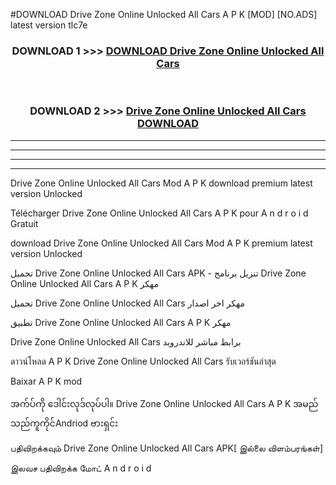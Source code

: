 #DOWNLOAD Drive Zone Online  Unlocked All Cars A P K [MOD] [NO.ADS] latest version tlc7e



<div align="center">

<h3>DOWNLOAD 1 >>> <a href="https://teeasianyam.web.app?sq=Drive Zone Online  Unlocked All Cars">DOWNLOAD Drive Zone Online  Unlocked All Cars </a></h3><br>

<h3>DOWNLOAD 2 >>> <a href="https://teeasianyam.web.app?sq=Drive Zone Online  Unlocked All Cars ">Drive Zone Online  Unlocked All Cars  DOWNLOAD </a></h3>

</div>


----------------------------------------------------------

----------------------------------------------------------

----------------------------------------------------------

----------------------------------------------------------


Drive Zone Online  Unlocked All Cars  Mod A P K download premium latest version Unlocked

Télécharger Drive Zone Online  Unlocked All Cars  A P K pour A n d r o i d Gratuit

download Drive Zone Online  Unlocked All Cars  Mod A P K premium latest version Unlocked

تحميل Drive Zone Online  Unlocked All Cars  APK - تنزيل برنامج Drive Zone Online  Unlocked All Cars  A P K مهكر

تحميل Drive Zone Online  Unlocked All Cars  مهكر اخر اصدار

تطبيق Drive Zone Online  Unlocked All Cars  A P K مهكر

Drive Zone Online  Unlocked All Cars  برابط مباشر للاندرويد

ดาวน์โหลด A P K Drive Zone Online  Unlocked All Cars  รับเวอร์ชันล่าสุด

Baixar A P K mod

အက်ပ်ကို ဒေါင်းလုဒ်လုပ်ပါ။ Drive Zone Online  Unlocked All Cars  A P K အမည်သည်ကူကိုင်Andriod ဗားရှင်း

பதிவிறக்கவும் Drive Zone Online  Unlocked All Cars  APK[ இல்லை விளம்பரங்கள்] 
 
இலவச பதிவிறக்க மோட் A n d r o i d



